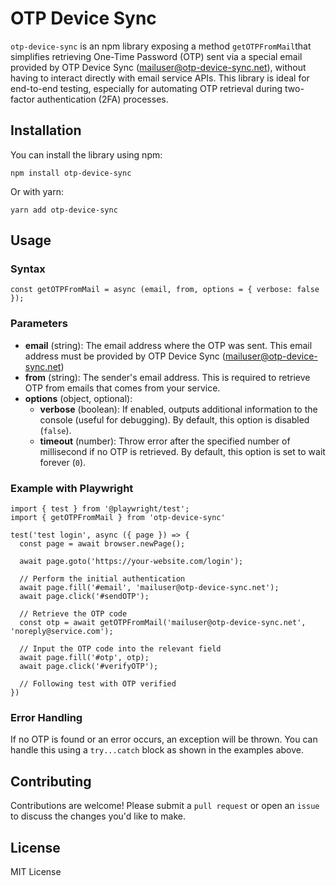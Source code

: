 # OTP Device Sync

`otp-device-sync` is an npm library exposing a method `getOTPFromMail`that simplifies retrieving One-Time Password (OTP) sent via a special email provided by OTP Device Sync (mailuser@otp-device-sync.net), without having to interact directly with email service APIs. This library is ideal for end-to-end testing, especially for automating OTP retrieval during two-factor authentication (2FA) processes.

## Installation

You can install the library using npm:

```
npm install otp-device-sync
```

Or with yarn:

```
yarn add otp-device-sync
```

## Usage

### Syntax

```
const getOTPFromMail = async (email, from, options = { verbose: false });
```

### Parameters

- **email** (string): The email address where the OTP was sent. This email address must be provided by OTP Device Sync (mailuser@otp-device-sync.net)
- **from** (string): The sender's email address. This is required to retrieve OTP from emails that comes from your service.
- **options** (object, optional):
  - **verbose** (boolean): If enabled, outputs additional information to the console (useful for debugging). By default, this option is disabled (`false`).
  - **timeout** (number): Throw error after the specified number of millisecond if no OTP is retrieved. By default, this option is set to wait forever (`0`).


### Example with Playwright

```
import { test } from '@playwright/test';
import { getOTPFromMail } from 'otp-device-sync'

test('test login', async ({ page }) => {
  const page = await browser.newPage();
  
  await page.goto('https://your-website.com/login');
  
  // Perform the initial authentication
  await page.fill('#email', 'mailuser@otp-device-sync.net');
  await page.click('#sendOTP');
  
  // Retrieve the OTP code
  const otp = await getOTPFromMail('mailuser@otp-device-sync.net', 'noreply@service.com');
  
  // Input the OTP code into the relevant field
  await page.fill('#otp', otp);
  await page.click('#verifyOTP');
  
  // Following test with OTP verified
})
```

### Error Handling

If no OTP is found or an error occurs, an exception will be thrown. You can handle this using a `try...catch` block as shown in the examples above.

## Contributing

Contributions are welcome! Please submit a `pull request` or open an `issue` to discuss the changes you'd like to make.

## License

MIT License
